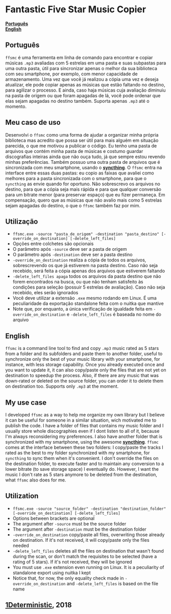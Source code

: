 # Fantastic Five Star Music Copier
**[Português](#português)**  
**[English](#english)**  

## Português

`ffsmc` é uma ferramenta em linha de comando para encontrar e copiar músicas `.mp3` avaliadas com 5 estrelas em uma pasta e suas subpastas para uma outra pasta, útil para sincronizar apenas o melhor da sua biblioteca com seu smartphone, por exemplo, com menor capacidade de armazenamento. Uma vez que você já realizou a cópia uma vez e deseja atualizar, ele pode copiar apenas as músicas que estão faltando no destino, para agilizar o processo. E ainda, caso haja músicas cuja avaliação diminuiu na pasta de origem ou que foram apagadas de lá, você pode ordenar que elas sejam apagadas no destino também. Suporta apenas `.mp3` até o momento.


## Meu caso de uso

Desenvolvi o `ffsmc` como uma forma de ajudar a organizar minha própria biblioteca mas acredito que possa ser útil para mais alguém em situação parecida, o que me motivou a publicar o código. Eu tenho uma pasta de arquivos que contém minha pasta de músicas e costumo guardar discografias inteiras ainda que não ouça tudo, já que sempre estou revendo minhas preferências. Também possuo uma outra pasta de arquivos que é sincronizada com meu smartphone, usando o **[syncthing](https://syncthing.net/)**. O `ffsmc` entra na interface entre essas duas pastas: eu copio as faixas que avaliei como melhores para a pasta sincronizada com o smartphone, para que o `syncthing` as envie quando for oportuno. Não sobrescrevo os arquivos no destino, para que a cópia seja mais rápida e para que qualquer conversão para um bitrate menor (para preservar espaço) que eu fizer permaneça. Em compensação, quero que as músicas que não avalio mais como 5 estrelas sejam apagadas do destino, o que o `ffsmc` também faz por mim.


## Utilização

* `ffsmc.exe -source "pasta_de_origem" -destination "pasta_destino" [-override_on_destination] [-delete_left_files]`  
* Opções entre colchetes são opcionais  
* O parâmetro após `-source` deve ser a pasta de origem  
* O parâmetro após `-destination` deve ser a pasta destino  
* `-override_on_destination` realiza a cópia de todos os arquivos, sobrescrevendo os que já estiverem na pasta destino. Caso não seja recebido, será feita a cópia apenas dos arquivos que estiverem faltando  
* `-delete_left_files apaga` todos os arquivos da pasta destino que não forem encontrados na busca, ou que não tenham satisfeito às condições para seleção (possuir 5 estrelas de avaliação). Caso não seja recebido, eles serão ignorados  
* Você deve utilizar a extensão `.exe` mesmo rodando em Linux. É uma peculiaridade da exportação standalone feita com o nuitka que mantive  
* Note que, por enquanto, a única verificação de igualdade feita em `-override_on_destination` e `-delete_left_files`  é baseada no nome do arquivo  



## English

`ffsmc` is a command line tool to find and copy `.mp3` music rated as 5 stars from a folder and its subfolders and paste them to another folder, useful to synchronize only the best of your music library with your smartphone, for instance, with less storage capability. Once you already executed once and you want to update it, it can also copy/paste only the files that are not yet on destination to speedup the process. Also, if there are any music that was down-rated or deleted on the source folder, you can order it to delete them on destination too. Supports only `.mp3` at the moment.


## My use case

I developed `ffsmc` as a way to help me organize my own library but I believe it can be useful for someone in a similar situation, wich motivated me to publish the code. I have a folder of files that contains my music folder and I usually store whole discographies even if I dont listen to all of it, because I'm always reconsidering my preferences. I also have another folder that is synchronized with my smartphone, using the awesome **[syncthing](https://syncthing.net/)**. `ffsmc` comes at the interface between these two  folders: I copy/paste the tracks I rated as the best to my folder synchronized with my smartphone, for `syncthing` to sync them when it's convenient. I don't override the files on the destination folder, to execute faster and to maintain any conversion to a lower bitrate (to save storage space) I eventually do. However, I want the music I don't rate as 5 stars anymore to be deleted from the destination, what `ffsmc` also does for me.


## Utilization

* `ffsmc.exe -source "source_folder" -destination "destination_folder" [-override_on_destination] [-delete_left_files]`  
* Options between brackets are optional
* The argument after `-source` must be the source folder  
* The argument after `-destination` must be the destination folder  
* `-override_on_destination` copy/paste all files, overwriting those already on destination. If it's not received, it will copy/paste only the files needed  
* `-delete_left_files` deletes all the files on destination that wasn't found during the scan, or don't match the requisites to be selected (have a rating of 5 stars). If it's not received, they will be ignored  
* You must use `.exe` extension even running on Linux. It is a peculiarity of standalone export using nuitka I kept  
* Notice that, for now, the only equality check made in `-override_on_destination` and `-delete_left_files` is based on the file name  


## [1Deterministic](https://github.com/1Deterministic), 2018
